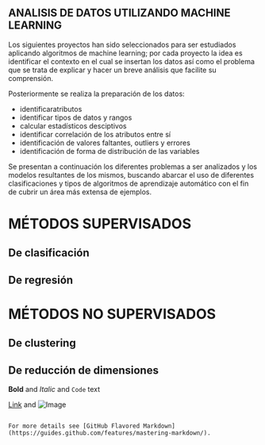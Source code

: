 ## ANALISIS DE DATOS UTILIZANDO MACHINE LEARNING

Los siguientes proyectos han sido seleccionados para ser estudiados aplicando algoritmos de machine learning; por cada proyecto la idea es identificar el contexto en el cual se insertan los datos así como el problema que se trata de explicar y hacer un breve análisis que facilite su comprensión.

Posteriormente se realiza la preparación de los datos:
- identificaratributos 
- identificar tipos de datos y rangos
- calcular estadísticos desciptivos 
- identificar correlación de los atributos entre sí 
- identificación de valores faltantes, outliers y errores
- identificación de forma de distribución de las variables

Se presentan a continuación los diferentes problemas a ser analizados y los modelos resultantes de los mismos, buscando abarcar el uso de diferentes clasificaciones y tipos de algoritmos de aprendizaje automático con el fin de cubrir un área más extensa de ejemplos.

# MÉTODOS SUPERVISADOS

## De clasificación

## De regresión


# MÉTODOS NO SUPERVISADOS


## De clustering

## De reducción de dimensiones





**Bold** and _Italic_ and `Code` text

[Link](url) and ![Image](src)
```

For more details see [GitHub Flavored Markdown](https://guides.github.com/features/mastering-markdown/).

